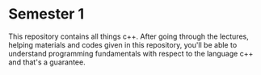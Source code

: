 # Semester 1
This repository contains all things c++.
After going through the lectures, helping materials and codes given in this repository, you'll be able to understand programming fundamentals with respect to the language c++ and that's a guarantee.
